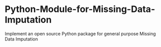 # Python-Module-for-Missing-Data-Imputation
Implement an open source Python package for general purpose Missing Data Imputation
